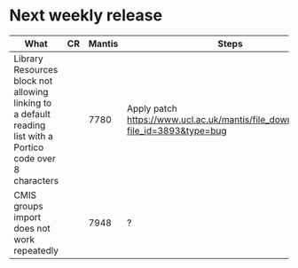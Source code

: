 # Next weekly release

<table>
<thead>
<tr class="header">
<th>What</th>
<th>CR</th>
<th>Mantis</th>
<th>Steps</th>
<th>Who</th>
<th>Confirmed</th>
<th>Comment</th>
</tr>
</thead>
<tbody>
<tr class="odd">
<td>Library Resources block not allowing linking to a default reading list with a Portico code over 8 characters</td>
<td><br />
</td>
<td>7780</td>
<td>Apply patch <a href="https://www.ucl.ac.uk/mantis/file_download.php?file_id=3893&amp;type=bug" class="uri">https://www.ucl.ac.uk/mantis/file_download.php?file_id=3893&amp;type=bug</a></td>
<td><br />
</td>
<td>HELD</td>
<td><br />
</td>
</tr>
<tr class="even">
<td>CMIS groups import does not work repeatedly</td>
<td><br />
</td>
<td>7948</td>
<td>?</td>
<td><br />
</td>
<td>TBC</td>
<td><div class="content-wrapper">
<p><br />
</p>
</div></td>
</tr>
</tbody>
</table>


